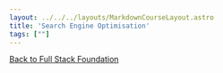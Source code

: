 ```yaml
---
layout: ../../../layouts/MarkdownCourseLayout.astro
title: 'Search Engine Optimisation'
tags: [""]
---
```


[Back to Full Stack Foundation](/posts/workshop-resume/full-stack-foundations)
